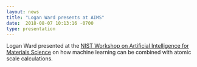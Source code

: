 ```yaml
---
layout: news
title: "Logan Ward presents at AIMS"
date:  2018-08-07 10:13:16 -0700
type: presentation
---
```

Logan Ward presented at the [NIST Workshop on Artificial Intelligence for Materials Science](https://www.nist.gov/news-events/events/2018/08/workshop-artificial-intelligence-materials-science-aims) on how machine learning can be combined with atomic scale calculations.
